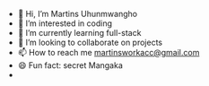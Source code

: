 - 👋 Hi, I’m Martins Uhunmwangho 
- 👀 I’m interested in coding 
- 🌱 I’m currently learning full-stack
- 💞️ I’m looking to collaborate on projects 
- 📫 How to reach me martinsworkacc@gmail.com
- 😄 Fun fact: secret Mangaka
- 
<!---
Martins4code/Martins4code is a ✨ special ✨ repository because its `README.md` (this file) appears on your GitHub profile.
You can click the Preview link to take a look at your changes.
--->
